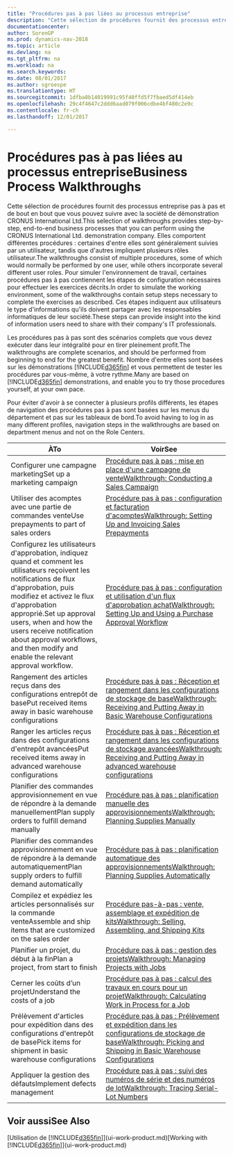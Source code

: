 ```yaml
---
title: "Procédures pas à pas liées au processus entreprise"
description: "Cette sélection de procédures fournit des processus entreprise pas à pas et de bout en bout que vous pouvez suivre avec la société de démonstration CRONUS International Ltd. Elles comportent différentes procédures : certaines d'entre elles sont généralement suivies par un utilisateur, tandis que d'autres impliquent plusieurs rôles utilisateur. Pour simuler l'environnement de travail, certaines procédures pas à pas contiennent les étapes de configuration nécessaires pour effectuer les exercices décrits. Ces étapes indiquent aux utilisateurs le type d'informations qu'ils doivent partager avec les responsables informatiques de leur société."
documentationcenter: 
author: SorenGP
ms.prod: dynamics-nav-2018
ms.topic: article
ms.devlang: na
ms.tgt_pltfrm: na
ms.workload: na
ms.search.keywords: 
ms.date: 08/01/2017
ms.author: sgroespe
ms.translationtype: HT
ms.sourcegitcommit: 1dfba8b14019991c95f40ffd5f7fbaed5df414eb
ms.openlocfilehash: 29c4f4647c2ddd6aad079f006cdbe4bf480c2e9c
ms.contentlocale: fr-ch
ms.lasthandoff: 12/01/2017

---
```

# <a name="business-process-walkthroughs"></a><span data-ttu-id="e2a6b-106">Procédures pas à pas liées au processus entreprise</span><span class="sxs-lookup"><span data-stu-id="e2a6b-106">Business Process Walkthroughs</span></span>
<span data-ttu-id="e2a6b-107">Cette sélection de procédures fournit des processus entreprise pas à pas et de bout en bout que vous pouvez suivre avec la société de démonstration CRONUS International Ltd.</span><span class="sxs-lookup"><span data-stu-id="e2a6b-107">This selection of walkthroughs provides step-by-step, end-to-end business processes that you can perform using the CRONUS International Ltd. demonstration company.</span></span> <span data-ttu-id="e2a6b-108">Elles comportent différentes procédures : certaines d'entre elles sont généralement suivies par un utilisateur, tandis que d'autres impliquent plusieurs rôles utilisateur.</span><span class="sxs-lookup"><span data-stu-id="e2a6b-108">The walkthroughs consist of multiple procedures, some of which would normally be performed by one user, while others incorporate several different user roles.</span></span> <span data-ttu-id="e2a6b-109">Pour simuler l'environnement de travail, certaines procédures pas à pas contiennent les étapes de configuration nécessaires pour effectuer les exercices décrits.</span><span class="sxs-lookup"><span data-stu-id="e2a6b-109">In order to simulate the working environment, some of the walkthroughs contain setup steps necessary to complete the exercises as described.</span></span> <span data-ttu-id="e2a6b-110">Ces étapes indiquent aux utilisateurs le type d'informations qu'ils doivent partager avec les responsables informatiques de leur société.</span><span class="sxs-lookup"><span data-stu-id="e2a6b-110">These steps can provide insight into the kind of information users need to share with their company's IT professionals.</span></span>  

 <span data-ttu-id="e2a6b-111">Les procédures pas à pas sont des scénarios complets que vous devez exécuter dans leur intégralité pour en tirer pleinement profit.</span><span class="sxs-lookup"><span data-stu-id="e2a6b-111">The walkthroughs are complete scenarios, and should be performed from beginning to end for the greatest benefit.</span></span> <span data-ttu-id="e2a6b-112">Nombre d'entre elles sont basées sur les démonstrations [!INCLUDE[d365fin](includes/d365fin_md.md)] et vous permettent de tester les procédures par vous-même, à votre rythme.</span><span class="sxs-lookup"><span data-stu-id="e2a6b-112">Many are based on [!INCLUDE[d365fin](includes/d365fin_md.md)] demonstrations, and enable you to try those procedures yourself, at your own pace.</span></span>  

 <span data-ttu-id="e2a6b-113">Pour éviter d'avoir à se connecter à plusieurs profils différents, les étapes de navigation des procédures pas à pas sont basées sur les menus du département et pas sur les tableaux de bord.</span><span class="sxs-lookup"><span data-stu-id="e2a6b-113">To avoid having to log in as many different profiles, navigation steps in the walkthroughs are based on department menus and not on the Role Centers.</span></span>  

|<span data-ttu-id="e2a6b-114">À</span><span class="sxs-lookup"><span data-stu-id="e2a6b-114">To</span></span>|<span data-ttu-id="e2a6b-115">Voir</span><span class="sxs-lookup"><span data-stu-id="e2a6b-115">See</span></span>|  
|--------|---------|  
|<span data-ttu-id="e2a6b-116">Configurer une campagne marketing</span><span class="sxs-lookup"><span data-stu-id="e2a6b-116">Set up a marketing campaign</span></span>|[<span data-ttu-id="e2a6b-117">Procédure pas à pas : mise en place d'une campagne de vente</span><span class="sxs-lookup"><span data-stu-id="e2a6b-117">Walkthrough: Conducting a Sales Campaign</span></span>](walkthrough-conducting-a-sales-campaign.md)|  
|<span data-ttu-id="e2a6b-118">Utiliser des acomptes avec une partie de commandes vente</span><span class="sxs-lookup"><span data-stu-id="e2a6b-118">Use prepayments to part of sales orders</span></span>|[<span data-ttu-id="e2a6b-119">Procédure pas à pas : configuration et facturation d'acomptes</span><span class="sxs-lookup"><span data-stu-id="e2a6b-119">Walkthrough: Setting Up and Invoicing Sales Prepayments</span></span>](walkthrough-setting-up-and-invoicing-sales-prepayments.md)|  
|<span data-ttu-id="e2a6b-120">Configurez les utilisateurs d'approbation, indiquez quand et comment les utilisateurs reçoivent les notifications de flux d'approbation, puis modifiez et activez le flux d'approbation approprié.</span><span class="sxs-lookup"><span data-stu-id="e2a6b-120">Set up approval users, when and how the users receive notification about approval workflows, and then modify and enable the relevant approval workflow.</span></span>|[<span data-ttu-id="e2a6b-121">Procédure pas à pas : configuration et utilisation d'un flux d'approbation achat</span><span class="sxs-lookup"><span data-stu-id="e2a6b-121">Walkthrough: Setting Up and Using a Purchase Approval Workflow</span></span>](walkthrough-setting-up-and-using-a-purchase-approval-workflow.md)|  
|<span data-ttu-id="e2a6b-122">Rangement des articles reçus dans des configurations entrepôt de base</span><span class="sxs-lookup"><span data-stu-id="e2a6b-122">Put received items away in basic warehouse configurations</span></span>|[<span data-ttu-id="e2a6b-123">Procédure pas à pas : Réception et rangement dans les configurations de stockage de base</span><span class="sxs-lookup"><span data-stu-id="e2a6b-123">Walkthrough: Receiving and Putting Away in Basic Warehouse Configurations</span></span>](walkthrough-receiving-and-putting-away-in-basic-warehousing.md)|  
|<span data-ttu-id="e2a6b-124">Ranger les articles reçus dans des configurations d'entrepôt avancées</span><span class="sxs-lookup"><span data-stu-id="e2a6b-124">Put received items away in advanced warehouse configurations</span></span>|[<span data-ttu-id="e2a6b-125">Procédure pas à pas : Réception et rangement dans les configurations de stockage avancées</span><span class="sxs-lookup"><span data-stu-id="e2a6b-125">Walkthrough: Receiving and Putting Away in advanced warehouse configurations</span></span>](walkthrough-receiving-and-putting-away-in-advanced-warehousing.md)|  
|<span data-ttu-id="e2a6b-126">Planifier des commandes approvisionnement en vue de répondre à la demande manuellement</span><span class="sxs-lookup"><span data-stu-id="e2a6b-126">Plan supply orders to fulfill demand manually</span></span>|[<span data-ttu-id="e2a6b-127">Procédure pas à pas : planification manuelle des approvisionnements</span><span class="sxs-lookup"><span data-stu-id="e2a6b-127">Walkthrough: Planning Supplies Manually</span></span>](walkthrough-planning-supplies-manually.md)|  
|<span data-ttu-id="e2a6b-128">Planifier des commandes approvisionnement en vue de répondre à la demande automatiquement</span><span class="sxs-lookup"><span data-stu-id="e2a6b-128">Plan supply orders to fulfill demand automatically</span></span>|[<span data-ttu-id="e2a6b-129">Procédure pas à pas : planification automatique des approvisionnements</span><span class="sxs-lookup"><span data-stu-id="e2a6b-129">Walkthrough: Planning Supplies Automatically</span></span>](walkthrough-planning-supplies-automatically.md)|  
|<span data-ttu-id="e2a6b-130">Compilez et expédiez les articles personnalisés sur la commande vente</span><span class="sxs-lookup"><span data-stu-id="e2a6b-130">Assemble and ship items that are customized on the sales order</span></span>|[<span data-ttu-id="e2a6b-131">Procédure pas-à-pas : vente, assemblage et expédition de kits</span><span class="sxs-lookup"><span data-stu-id="e2a6b-131">Walkthrough: Selling, Assembling, and Shipping Kits</span></span>](walkthrough-selling-assembling-and-shipping-kits.md)|  
|<span data-ttu-id="e2a6b-132">Planifier un projet, du début à la fin</span><span class="sxs-lookup"><span data-stu-id="e2a6b-132">Plan a project, from start to finish</span></span>|[<span data-ttu-id="e2a6b-133">Procédure pas à pas : gestion des projets</span><span class="sxs-lookup"><span data-stu-id="e2a6b-133">Walkthrough: Managing Projects with Jobs</span></span>](walkthrough-managing-projects-with-jobs.md)|  
|<span data-ttu-id="e2a6b-134">Cerner les coûts d’un projet</span><span class="sxs-lookup"><span data-stu-id="e2a6b-134">Understand the costs of a job</span></span>|[<span data-ttu-id="e2a6b-135">Procédure pas à pas : calcul des travaux en cours pour un projet</span><span class="sxs-lookup"><span data-stu-id="e2a6b-135">Walkthrough: Calculating Work in Process for a Job</span></span>](walkthrough-calculating-work-in-process-for-a-job.md)|  
|<span data-ttu-id="e2a6b-136">Prélèvement d'articles pour expédition dans des configurations d'entrepôt de base</span><span class="sxs-lookup"><span data-stu-id="e2a6b-136">Pick items for shipment in basic warehouse configurations</span></span>|[<span data-ttu-id="e2a6b-137">Procédure pas à pas : Prélèvement et expédition dans les configurations de stockage de base</span><span class="sxs-lookup"><span data-stu-id="e2a6b-137">Walkthrough: Picking and Shipping in Basic Warehouse Configurations</span></span>](walkthrough-picking-and-shipping-in-basic-warehousing.md)|  
|<span data-ttu-id="e2a6b-138">Appliquer la gestion des défauts</span><span class="sxs-lookup"><span data-stu-id="e2a6b-138">Implement defects management</span></span>|[<span data-ttu-id="e2a6b-139">Procédure pas à pas : suivi des numéros de série et des numéros de lot</span><span class="sxs-lookup"><span data-stu-id="e2a6b-139">Walkthrough: Tracing Serial-Lot Numbers</span></span>](walkthrough-tracing-serial-lot-numbers.md)|  

## <a name="see-also"></a><span data-ttu-id="e2a6b-140">Voir aussi</span><span class="sxs-lookup"><span data-stu-id="e2a6b-140">See Also</span></span>
<span data-ttu-id="e2a6b-141">[Utilisation de [!INCLUDE[d365fin](includes/d365fin_md.md)]](ui-work-product.md)</span><span class="sxs-lookup"><span data-stu-id="e2a6b-141">[Working with [!INCLUDE[d365fin](includes/d365fin_md.md)]](ui-work-product.md)</span></span>  

